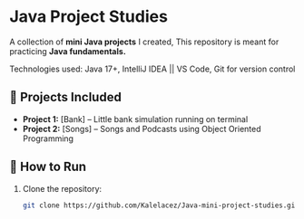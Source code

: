 # Java Project Studies

A collection of **mini Java projects** I created,
This repository is meant for practicing **Java fundamentals.**

Technologies used:
 Java 17+, IntelliJ IDEA || VS Code, Git for version control

## 📂 Projects Included
- **Project 1:** [Bank] – Little bank simulation running on terminal
- **Project 2:** [Songs] – Songs and Podcasts using Object Oriented Programming

## 🚀 How to Run
1. Clone the repository:
   ```bash
   git clone https://github.com/Kalelacez/Java-mini-project-studies.git
